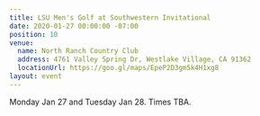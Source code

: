 ```yaml
---
title: LSU Men's Golf at Southwestern Invitational
date: 2020-01-27 00:00:00 -07:00
position: 10
venue:
  name: North Ranch Country Club
  address: 4761 Valley Spring Dr, Westlake Village, CA 91362
  locationUrl: https://goo.gl/maps/EpeP2D3gm5k4H1xg8
layout: event
---
```


Monday Jan 27 and Tuesday Jan 28. Times TBA.